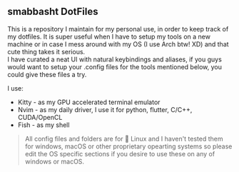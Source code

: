 ## smabbasht DotFiles
This is a repository I maintain for my personal use, in order to keep track of my dotfiles. It is super useful when I have to setup my tools on a new machine or in case I mess around with my OS (I use Arch btw! XD) and that cute thing takes it serious. <br>
I have curated a neat UI with natural keybindings and aliases, if you guys would want to setup your .config files for the tools mentioned below, you could give these files a try.  

I use:
- Kitty - as my GPU accelerated terminal emulator
- Nvim - as my daily driver, I use it for python, flutter, C/C++, CUDA/OpenCL
- Fish - as my shell

> All config files and folders are for 👑 Linux and I haven't tested them for windows, macOS or other proprietary opearting systems so please edit the OS specific sections if you desire to use these on any of windows or macOS.

